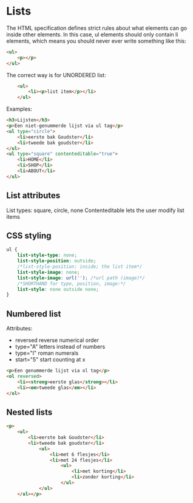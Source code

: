 # Lists   
The HTML specification defines strict rules about what elements can go inside other elements. In this case, ul elements should only contain li elements, which means you should never ever write something like this: 
```HTML
<ul>
    <p></p>
</ul>
```
The correct way is for UNORDERED list:
```HTML
    <ul>
        <li><p>list item</p></li>
    </ul>
```
Examples:
```HTML
<h3>Lijsten</h3>
<p>Een niet-genummerde lijst via ul tag</p>
<ul type="circle">
    <li>eerste bak Goudster</li>
    <li>tweede bak goudster</li>
</ul>
<ul type="square" contenteditable="true"> 
    <li>HOME</li>
    <li>SHOP</li>
    <li>ABOUT</li>
</ul>
```
## List attributes     
List types: square, circle, none
Contenteditable lets the user modify list items
## CSS styling 
```CSS
ul { 
    list-style-type: none; 
    list-style-position: outside;
    /*list-style-position: inside; the list item*/
    list-style-image: none;
    list-style-image: url(''); /*url path (image)*/
    /*SHORTHAND for type, position, image:*/            
    list-style: none outside none;
}
```
## Numbered list
Attributes: 
- reversed reverse numerical order
- type="A" letters instead of numbers
- type="I" roman numerals
- start="5" start counting at x
```HTML
<p>Een genummerde lijst via ol tag</p>
<ol reversed>
    <li><strong>eerste glas</strong></li>
    <li><em>tweede glas</em></li>
</ol>
```
## Nested lists
```HTML
<p>
    <ul>
		<li>eerste bak Goudster</li>
		<li>tweede bak goudster</li>
			<ul>
				<li>met 6 flesjes</li>
				<li>met 24 flesjes</li>
					<ul>
						<li>met korting</li>
						<li>zonder korting</li>
					</ul>
			</ul>
	</ul></p>
```